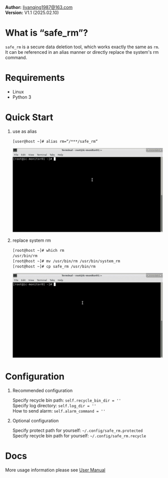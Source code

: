 **Author:** liyanqing1987@163.com    
**Version:** V1.1 (2025.02.10)    
    
# What is “safe_rm”?
 
 `safe_rm` is a secure data deletion tool, which works exactly the same as `rm`. It can be referenced in an alias manner or directly replace the system's rm command.

# Requirements

- Linux
- Python 3

# Quick Start

1.  use as alias    

     `[user@host ~]# alias rm=“/***/safe_rm“`    
     
     ![use as alias](alias_demo.gif)    

2.  replace system rm    

     `[root@host ~]# which rm`    
     `/usr/bin/rm`    
     `[root@host ~]# mv /usr/bin/rm /usr/bin/system_rm`    
     `[root@host ~]# cp safe_rm /usr/bin/rm`    
     
     ![replace system rm](replace_system_rm_demo.gif) 

# Configuration

1. Recommended configuration    

     Specify recycle bin path: `self.recycle_bin_dir = ''`    
     Specify log directory: `self.log_dir = ''`    
     How to send alarm: `self.alarm_command = ''`    

2. Optional configuration    

     Specify protect path for yourself: `~/.config/safe_rm.protected`    
     Specify recycle bin path for yourself: `~/.config/safe_rm.recycle`    


# Docs

More usage information please see [User Manual](safe_rm_user_manual.pdf)
